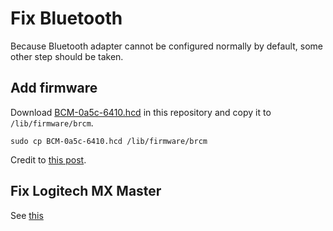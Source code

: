 # Fix Bluetooth
Because Bluetooth adapter cannot be configured normally by default, some other step should be taken.
## Add firmware
Download [BCM-0a5c-6410.hcd](./BCM-0a5c-6410.hcd) in this repository  and copy it to `/lib/firmware/brcm`.
```
sudo cp BCM-0a5c-6410.hcd /lib/firmware/brcm
```
Credit to [this post](https://bbs.archlinux.org/viewtopic.php?id=204739).
## Fix Logitech MX Master
See [this](./MX-Master-Fix.md)
